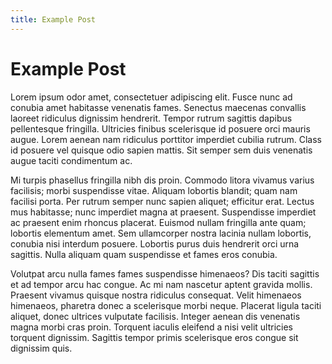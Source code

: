```yaml
---
title: Example Post
---
```


# Example Post

Lorem ipsum odor amet, consectetuer adipiscing elit. Fusce nunc ad conubia amet habitasse venenatis fames. Senectus maecenas convallis laoreet ridiculus dignissim hendrerit. Tempor rutrum sagittis dapibus pellentesque fringilla. Ultricies finibus scelerisque id posuere orci mauris augue. Lorem aenean nam ridiculus porttitor imperdiet cubilia rutrum. Class id posuere vel quisque odio sapien mattis. Sit semper sem duis venenatis augue taciti condimentum ac.

Mi turpis phasellus fringilla nibh dis proin. Commodo litora vivamus varius facilisis; morbi suspendisse vitae. Aliquam lobortis blandit; quam nam facilisi porta. Per rutrum semper nunc sapien aliquet; efficitur erat. Lectus mus habitasse; nunc imperdiet magna at praesent. Suspendisse imperdiet ac praesent enim rhoncus placerat. Euismod nullam fringilla ante quam; lobortis elementum amet. Sem ullamcorper nostra lacinia nullam lobortis, conubia nisi interdum posuere. Lobortis purus duis hendrerit orci urna sagittis. Nulla aliquam quam suspendisse et fames eros conubia.

Volutpat arcu nulla fames fames suspendisse himenaeos? Dis taciti sagittis et ad tempor arcu hac congue. Ac mi nam nascetur aptent gravida mollis. Praesent vivamus quisque nostra ridiculus consequat. Velit himenaeos himenaeos, pharetra donec a scelerisque morbi neque. Placerat ligula taciti aliquet, donec ultrices vulputate facilisis. Integer aenean dis venenatis magna morbi cras proin. Torquent iaculis eleifend a nisi velit ultricies torquent dignissim. Sagittis tempor primis scelerisque eros congue sit dignissim quis.

